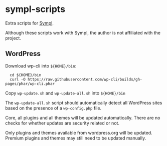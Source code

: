 # sympl-scripts

Extra scripts for [Sympl](https://sympl.host/).

Although these scripts work with Sympl, the author is not affiliated with the project.

## WordPress

Download wp-cli into `${HOME}/bin`:

```
  cd ${HOME}/bin
  curl -O https://raw.githubusercontent.com/wp-cli/builds/gh-pages/phar/wp-cli.phar
```

Copy `wp-update.sh` and `wp-update-all.sh` into `${HOME}/bin`

The `wp-update-all.sh` script should automatically detect all WordPress sites based on the presence of a `wp-config.php` file.

Core, all plugins and all themes will be updated automatically. There are no checks for whether updates are security related or not.

Only plugins and themes available from wordpress.org will be updated. Premium plugins and themes may still need to be updated manually.